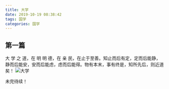 ```yaml
---
title: 大学
date: 2019-10-19 08:38:42
tags: 国学
categories: 国学
---
```

## 第一篇
大 学 之 道，在 明 明 德，在 亲 民，在止于至善。知止而后有定，定而后能静，静而后能安，安而后能虑，虑而后能得。物有本末，事有终是，知所先后，则近道矣！
![大学](https://cdn.jsdelivr.net/gh/botkoowo/picture@master/static_files/botkoowo/img/large4bed2e738bd4b31c3afdebfa8cd6277f9f2ff8aa.jpg)

未完待续！








